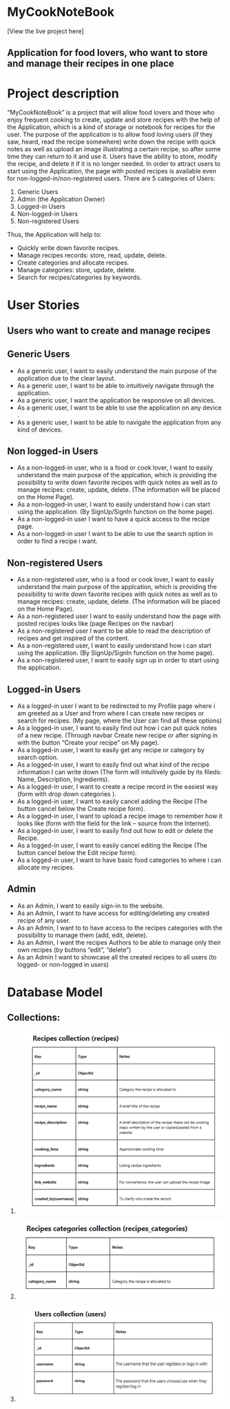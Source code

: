 # MyCookNoteBook
[View the live project here]
## Application for food lovers, who want to store and manage their recipes in one place
# Project description
“MyCookNoteBook” is a project that will allow food lovers and those who enjoy frequent cooking to create, update and store recipes with the help of the Application, which is a kind of storage or notebook for recipes for the user. 
The purpose of the application is to allow food loving users (if they saw, heard, read the recipe somewhere) write down the recipe with quick notes as well as upload an image illustrating a certain recipe, so after some time they can return to it and use it. Users have the ability to store, modify the recipe, and delete it if it is no longer needed.
In order to attract users to start using the Application, the page with posted recipes is available even for non-logged-in/non-registered users.
There are 5 categories of Users:
1.  Generic Users
2.  Admin (the Application Owner)
3.  Logged-in Users
4.  Non-logged-in Users
5.  Non-registered Users

Thus, the Application will help to:
- Quickly write down favorite recipes.
- Manage recipes records: store, read, update, delete.
- Create categories and allocate recipes.
- Manage categories: store, update, delete.
- Search for recipes/categories by keywords.

# User Stories

## Users who want to create and manage recipes 

## Generic Users
-	As a generic user, I want to easily understand the main purpose of the application due to the clear layout.
-	As a generic user, I want to be able to intuitively navigate through the application.
-	As a generic user, I want the application be responsive on all devices.
-	As a generic user, I want to be able to use the application on any device .
-	As a generic user, I want to be able to navigate the application from any kind of devices. 

## Non logged-in Users
-	As a non-logged-in user, who is a food or cook lover, I want to easily understand the main purpose of the applcation, which is providing the possibility to write down favorite recipes with quick notes as well as to manage recipes: create, update, delete. (The information will be placed on the Home Page).
-	As a non-logged-in user, I want to easily understand how i can start using the application. (By SignUp/SignIn function on the home page).  
-	As a non-logged-in user I want to have a quick access to the recipe page.
-	As a non-logged-in user I want to be able to use the search option in order to find a recipe i want.

## Non-registered Users
-	As a non-registered user, who is a food or cook lover, I want to easily understand the main purpose of the applcation, which is providing the possibility to write down favorite recipes with quick notes as well as to manage recipes: create, update, delete. (The information will be placed on the Home Page).
-	As a non-registered user I want to easily understand how the page with posted recipes looks like (page Recipes on the navbar)
-	As a non-registered user I want to be able to read the description of recipes and get inspired of the content.
-	As a non-registered user, I want to easily understand how i can start using the application. (By SignUp/SignIn function on the home page).   
-	As a non-registered user, I want to easily sign up in order to start using the application.

## Logged-in Users
-	As a logged-in user I want to be redirected to my Profile page where i am greeted as a User and from where I can create new recipes or search for recipes. (My page, where the User can find all these options)
-	As a logged-in user, I want to easily find out how i can put quick notes of a new recipe. (Through navbar Create new recipe or after signing in with the button “Create your recipe” on My page). 
-	As a logged-in user, I want to easily get any recipe or category by search option.
-	As a logged-in user, I want to easily find out what kind of the recipe information I can write down (The form will intuitively guide by its fileds: Name, Description, Ingredients).
-	As a logged-in user, I want to create a recipe record in the easiest way (form with drop down categories ). 
-	As a logged-in user, I want to easily cancel adding the Recipe (The button cancel below the Create recipe form).
-	As a logged-in user, I want to upload a recipe image to remember how it looks like (form with the field for the link – source from the Internet). 
-	As a logged-in user, I want to easily find out how to edit or delete the Recipe.
-	As a logged-in user, I want to easily cancel editing the Recipe (The button cancel below the Edit recipe form).
-	As a logged-in user, I want to have basic food categories to where i can allocate my recipes.

## Admin
-	As an Admin, I want to easily sign-in to the website.
-	As an Admin, I want to have access for editing/deleting any created recipe of any user. 
-	As an Admin, I want to to have access to the recipes categories with the possibility to manage them (add, edit, delete).
-	As an Admin, I want the recipes Authors to be able to manage only their own recipes (by buttons “edit”, “delete”)
-	As an Admin I want to showcase all the created recipes to all users (to logged- or non-logged in users) 

# Database Model

## Collections:
1.	![recipes](/static/images/recipes_collection.png)

2.	![recipes_categories](/static/images/categories_collection.png)

3.	![users](/static/images/users_collection.png)

